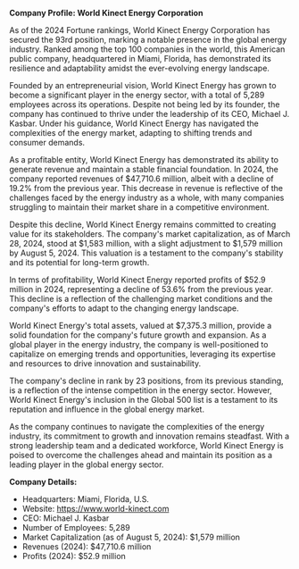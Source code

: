 **Company Profile: World Kinect Energy Corporation**

As of the 2024 Fortune rankings, World Kinect Energy Corporation has secured the 93rd position, marking a notable presence in the global energy industry. Ranked among the top 100 companies in the world, this American public company, headquartered in Miami, Florida, has demonstrated its resilience and adaptability amidst the ever-evolving energy landscape.

Founded by an entrepreneurial vision, World Kinect Energy has grown to become a significant player in the energy sector, with a total of 5,289 employees across its operations. Despite not being led by its founder, the company has continued to thrive under the leadership of its CEO, Michael J. Kasbar. Under his guidance, World Kinect Energy has navigated the complexities of the energy market, adapting to shifting trends and consumer demands.

As a profitable entity, World Kinect Energy has demonstrated its ability to generate revenue and maintain a stable financial foundation. In 2024, the company reported revenues of $47,710.6 million, albeit with a decline of 19.2% from the previous year. This decrease in revenue is reflective of the challenges faced by the energy industry as a whole, with many companies struggling to maintain their market share in a competitive environment.

Despite this decline, World Kinect Energy remains committed to creating value for its stakeholders. The company's market capitalization, as of March 28, 2024, stood at $1,583 million, with a slight adjustment to $1,579 million by August 5, 2024. This valuation is a testament to the company's stability and its potential for long-term growth.

In terms of profitability, World Kinect Energy reported profits of $52.9 million in 2024, representing a decline of 53.6% from the previous year. This decline is a reflection of the challenging market conditions and the company's efforts to adapt to the changing energy landscape.

World Kinect Energy's total assets, valued at $7,375.3 million, provide a solid foundation for the company's future growth and expansion. As a global player in the energy industry, the company is well-positioned to capitalize on emerging trends and opportunities, leveraging its expertise and resources to drive innovation and sustainability.

The company's decline in rank by 23 positions, from its previous standing, is a reflection of the intense competition in the energy sector. However, World Kinect Energy's inclusion in the Global 500 list is a testament to its reputation and influence in the global energy market.

As the company continues to navigate the complexities of the energy industry, its commitment to growth and innovation remains steadfast. With a strong leadership team and a dedicated workforce, World Kinect Energy is poised to overcome the challenges ahead and maintain its position as a leading player in the global energy sector.

**Company Details:**

* Headquarters: Miami, Florida, U.S.
* Website: https://www.world-kinect.com
* CEO: Michael J. Kasbar
* Number of Employees: 5,289
* Market Capitalization (as of August 5, 2024): $1,579 million
* Revenues (2024): $47,710.6 million
* Profits (2024): $52.9 million